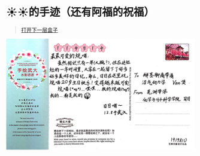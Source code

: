 # ☀️☀️的手迹（还有阿福的祝福）

> [打开下一层盒子](./box_2/ "诶嘿(º﹃º )")

[![☀️☀️](./☀️☀️.jpg)](https://github.com/Van-Nya/20th-birthday/raw/main/box_1/readme.pdf "点击查看完整文档")
